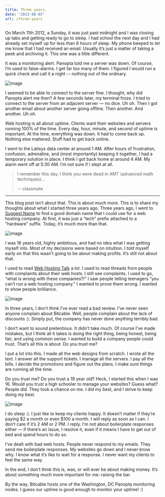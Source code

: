 ```yaml
---
title: Three years.
date: "2013-08-05"
url: /three-years
---
```


On March 11th 2012, a Sunday, it was just past midnight and I was
closing up tabs and getting ready to go to sleep. I had school the next
day and I had already set myself up for less than 6 hours of sleep. My
phone beeped to let me know that I had received an email. Usually it’s
just a matter of taking a peek and archiving it. This one was a little
different.

It was a monitoring alert. Panopta told me a server was down. Of course,
I’m used to false-alarms. I get far too many of them. I figured I would
run a quick check and call it a night -- nothing out of the ordinary.

![image][1]

I seemed to be able to connect to the server fine. I thought, why did
Panopta alert me then? A few seconds later, my terminal froze. I tried
to connect to the server from an adjacent server — no dice. Uh oh. Then
I got another email about another server going offline. Then another.
And another. *Uh oh.*

Web hosting is all about uptime. Clients want their websites and servers
running 100% of the time. Every day, hour, minute, and second of uptime
is important. At the time, everything was down. It had to come back up.
Nothing else mattered. Stuff had to get back online.

I went to the Latisys data center at around 1 AM. After hours of
frustration, confusion, adrenaline, and (most importantly) keeping it
together, I had a temporary solution in place. I think I got back home
at around 4 AM. My alarm went off at 5:30 AM. I’m not sure if I slept at
all.

> I remember this day. I think you were dead in AMT (advanced math techniques)…
>
> -- classmate

----

This blog post isn’t about that. This is about much more. This is to
share my thoughts about what I started three years ago. Three years ago,
I went to [Suggest.Name][] to find a good domain name that I could use
for a web hosting company. At first, it was just a “tech" prefix
attached to a “hardware" suffix. Today, it’s much more than that.

</p>

![image][2]

</p>

</p>

I was 16 years old, highly ambitious, and had no idea what I was getting
myself into. Most of my decisions were based on intuition. I told myself
early on that this wasn’t going to be about making profits. It’s still
not about that.

I used to read [Web Hosting Talk][] a *lot*. I used to read threads from
people with complaints about their web hosts. I still see complaints. I
used to go, “what is wrong with these companies?!" I saw people telling
teenagers “you can’t run a web hosting company." I wanted to prove them
wrong. I wanted to show people brilliance.

![image][3]

In three years, I don’t think I’ve ever read a bad review. I’ve never
seen anyone complain about Bitcable. Well, people complain about the
lack of discounts :). Simply put, the company has never done anything
terribly bad.

I don’t want to sound pretentious. It didn’t take much. Of course I’ve
made mistakes, but I think all it takes is doing the right thing, being
honest, being fair, and using common sense. I wanted to build a company
people could trust. That’s all this is about. Do you trust me?

I put a lot into this. I made all the web designs from scratch. I wrote
all the text. I answer all the support tickets. I manage all the
servers. I pay all the bills. I decide the promotions and figure out the
plans. I make sure things are running all the time.

Do you trust me? Do you trust a 19 year old? Heck, I started this when I
was 16. Would you trust a high schooler to manage your websites? Guess
what? People did. They took a chance on me. I did my best, and I strive
to keep doing my best.

![image][4]

I do sleep :). I just like to keep my clients happy. It doesn’t matter
if they’re paying $2 a month or even $100 a month. I will reply as
soon as I can. I don’t care if it’s 2 AM or 2 PM. I reply. I’m not about
boilerplate responses either — if there’s an issue, I resolve it, even
if it means I have to get out of bed and spend hours to do so.

I’ve dealt with bad web hosts. People never respond to my emails. They
send me boilerplate responses. My websites go down and I never know why.
I know what it’s like to wait for a response. I never want my clients to
feel the same way.

In the end, I don’t think this is, was, or will ever be about making
money. It’s about something much more important for me: raising the bar.

By the way, Bitcable hosts one of the Washington, DC Panopta monitoring
nodes. I guess our uptime is good enough to monitor your uptime! :)

[1]: https://media.tumblr.com/b42318c15cfccba773260f03c2c971d5/tumblr_inline_mr37bgl1pa1qz4rgp.png
[Suggest.Name]: https://suggest.name/
[2]: https://media.tumblr.com/6599f1dd41ac641fbf9ec3b1817253cc/tumblr_inline_mr37bqEsX31qz4rgp.png
[Web Hosting Talk]: https://www.webhostingtalk.com/
[3]: https://media.tumblr.com/bfac2d0fed49f6575297a0ca0677cfa4/tumblr_inline_mr37byy5ok1qz4rgp.png
[4]: https://media.tumblr.com/eef09e06bb9ed38103efa6897f1b526c/tumblr_inline_mr37c5xxRr1qz4rgp.png

